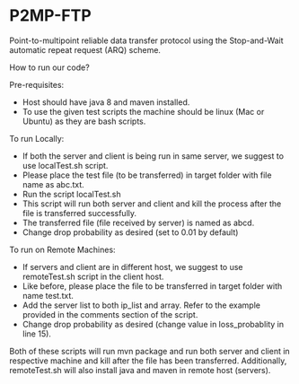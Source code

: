 # P2MP-FTP
Point-to-multipoint reliable data transfer protocol using the Stop-and-Wait automatic repeat request (ARQ) scheme.

How to run our code?

Pre-requisites:
- Host should have java 8 and maven installed. 
- To use the given test scripts the machine should be linux (Mac or Ubuntu) as they are bash scripts. 

To run Locally: 
- If both the server and client is being run in same server, we suggest to use localTest.sh script.
- Please place the test file (to be transferred) in target folder with file name as abc.txt.
- Run the script localTest.sh
- This script will run both server and client and kill the process after the file is transferred successfully.
- The transferred file (file received by server) is named as abcd.
- Change drop probability as desired (set to 0.01 by default) 

To run on Remote Machines:
- If servers and client are in different host, we suggest to use remoteTest.sh script in the client host.
- Like before, please place the file to be transferred in target folder with name test.txt.
- Add the server list to both ip_list and array. Refer to the example provided in the comments section of the script.
- Change drop probability as desired (change value in loss_probablity in line 15).

Both of these scripts will run mvn package and run both server and client in respective machine and kill after the file has been transferred. Additionally, remoteTest.sh will also install java and maven in remote host (servers).
